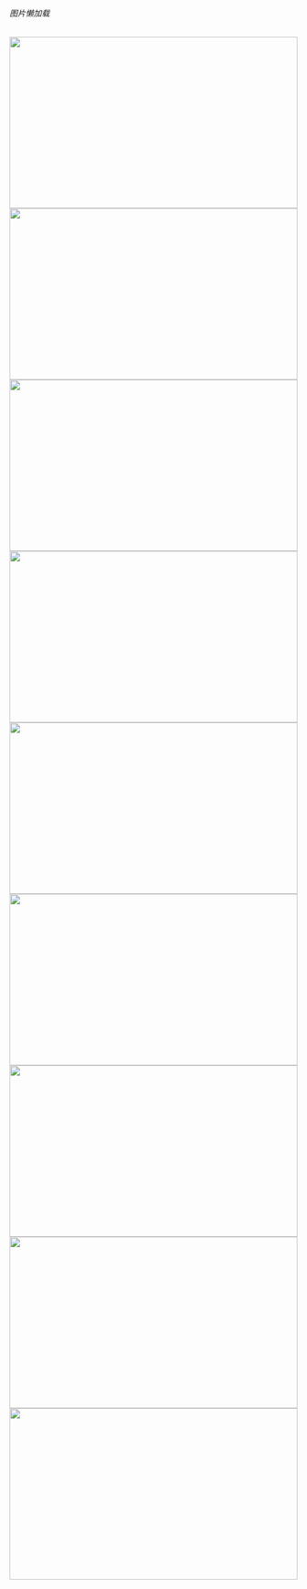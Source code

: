 ###### 图片懒加载

<style>     
    html,     
    body {         
        width: 100%;         
        height: 100%;     
    }      
    .containr {         
        width: 100%;         
        height: 100%;         
        overflow-y: auto;      
    }      
    .img {        
        width: 100%;         
        height: 300px;     
    }      
    .pic {         
        width: 100%;         
        height: 300px;     
    } 
</style>  
<div class="containr">         
    <div class="img">             
        <img class="pic" src="" alt="" data-src="./imgs/1.png">         
    </div>         
    <div class="img">             
        <img class="pic" src="" alt="" data-src="./imgs/2.png">         
    </div>         
    <div class="img">             
        <img class="pic" src="" alt="" data-src="./imgs/3.png">         
    </div>         
    <div class="img">             
        <img class="pic" src="" alt="" data-src="./imgs/4.png">        
    </div>      
    <div class="img">         
        <img class="pic" src="" alt="" data-src="./imgs/5.png">        
    </div>        
    <div class="img">        
    	<img class="pic" src="" alt="" data-src="./imgs/6.png">       
    </div>       
    <div class="img">      
        <img class="pic" src="" alt="" data-src="./imgs/7.png">       
    </div>        
    <div class="img">           
        <img class="pic" src="" alt="" data-src="./imgs/8.png">     
    </div>       
    <div class="img">            
        <img class="pic" src="" alt="" data-src="./imgs/9.png">   
    </div> 
</div>    
<script>       
    // 获取所有图片的数组      
    const imgs = document.querySelectorAll('.containr .pic')       
     // 获取父元素      
    const containr = document.querySelector('.containr')    
    // 获取可视区域高度      
    const viewHeight = window.innerHeight                
    const load = lazyLoad()       
    // 首屏渲染        
    load()        
    function lazyLoad() {           
        // 运用闭包 count 进行计数 避免已显示的图片重复参与循环            
        let count = 0            
        return () => {                
            for (let i = count; i < imgs.length; i++) {                  
               	 // getBoundingClientRect()获取返回元素的大小及其相对于视口的位置                     				// 获取第i张图片是否在可视区域            
            	let distance = viewHeight - imgs[i].getBoundingClientRect().top                     			if (distance >= 0) {                 
                		// 图片在可视区域时设置图片的src 为 当前元素 data-src   
                    	imgs[i].src = imgs[i].getAttribute('data-src')                   
                		// 图片已被显示，下次从count + 1 张开始检查是否在可视区域 
                    	count += 1                  
           			 }                
            }           
        }      
    }         
    // 添加滚动事件触发加载      
    containr.addEventListener('scroll', load, false)  
</script>